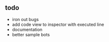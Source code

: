 todo
----

  * iron out bugs
  * add code view to inspector with executed line
  * documentation
  * better sample bots
